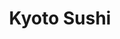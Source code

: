 ---
layout: place
title: "Kyoto Sushi"
permalink: /new-york/brooklyn/kyoto-sushi.html
stateAbbr: NY
stateName: New York
cityName: Brooklyn
seo:
  name: "Kyoto Sushi"
  type: Restaurant
  links: null
description: "Looking for sushi in Brooklyn, New York? Check out Kyoto Sushi for a delightful Japanese dining experience. Enjoy a variety of sushi and other dishes in a we..."
place_id: ChIJoROcTU9ZwokR0KH6o1lSypM
photos:
  - name: >-
      places/ChIJoROcTU9ZwokR0KH6o1lSypM/photos/AeeoHcKmcPxQ8C0fmoMc2MtxPWdBCJSA1_Pet84V9aW4n8MTtoxwgx9ujDP-vNwO8xoSdLcb1D-N_btdsc6EgsKdbvBiDZXbdVjZ2KOst1B4tRKX8EwOCS0U34YnoIC-gVAzsCVHSS1VJBEVb2s_fvvtuWbJXIpEtL_4SkffDjSQNHq_byqCNu78L6hsOCjviontxecXHfAZk7cEaMh69F_1vxB_rjC7tajs0rk9ZGClmc5nGGugGuKFgwyOYLBfeZ1SLYj5VX3rYFZTfCrMDaf8yONmV-6azvcBdxUfx6AjPGYH80mGmcLMX0v4lQkCJ3vnmNXKsE-1MEZG9KaSkUGZbJfa3oewz4n-7yanCA9NnjFPzdhcbLwVx28DHVAJT7kn_vIWU6zjBrUttB4kzJHzP0qA7RFSMub_3Pa-IVlwhwh3gv3i
    widthPx: 3024
    heightPx: 4032
    authorAttributions:
      - displayName: Per Sveen
        uri: https://maps.google.com/maps/contrib/105970978342277936363
        photoUri: >-
          https://lh3.googleusercontent.com/a-/ALV-UjVYzvH3jIgAER4kAHZ6zo5cQZilI88_fwFXK3pvPkzQBnPEbw-d=s100-p-k-no-mo
    flagContentUri: >-
      https://www.google.com/local/imagery/report/?cb_client=maps_api_places.places_api&image_key=!1e10!2sCIHM0ogKEICAgICukoPBpQE&hl=en-US
    googleMapsUri: >-
      https://www.google.com/maps/place//data=!3m4!1e2!3m2!1sCIHM0ogKEICAgICukoPBpQE!2e10!4m2!3m1!1s0x89c2594f4d9c13a1:0x93ca5259a3faa1d0
  - name: >-
      places/ChIJoROcTU9ZwokR0KH6o1lSypM/photos/AeeoHcL8MMxEgt15P4dxsnCfVMjb8q6fOZ_KMOF5whTxSxTMnJ5ardnoj1wMZswY5sAvxw5cf9uc0cKFLUAFNqQoRnZlQx0nJfJBpFt10IEzZ6Wc2B3Dye3eCtlEXlXDoOSEsLgz221N5k8ZPVg5fDEvPWU_vbYmtmheGs_LXO0KuqjYaVoxd5QWCPtw931K0NflDAXORNPO4L1BB8zBTsjNlEbouEnXQLt31_VSqrwZUgfMUHQe4rHnua6y-wISu9ZxYYn7vf2MzBtEY1FNuVw1GdscePuFYkgpBEvqnT57wdmhqejHlYz8g66Q7W--AxE3zLIcAEgd4IC8U-1SPUA5CTJr1d0UWxWd2yFw2gJlETdXHWm8uQR-4JwLvs1FFZvhLDd1avtyFbcka2bquq9n-z6Culyd2y9BO3jRldyot0tQrw
    widthPx: 4032
    heightPx: 3024
    authorAttributions:
      - displayName: Evelin C
        uri: https://maps.google.com/maps/contrib/104002432971750707380
        photoUri: >-
          https://lh3.googleusercontent.com/a-/ALV-UjVgCI_kjc-EvbnAJ4CQfkUB7jYi3wB0KHQqJFQ_9EcuFpo1Nk7XzA=s100-p-k-no-mo
    flagContentUri: >-
      https://www.google.com/local/imagery/report/?cb_client=maps_api_places.places_api&image_key=!1e10!2sCIHM0ogKEICAgICBh_GIWw&hl=en-US
    googleMapsUri: >-
      https://www.google.com/maps/place//data=!3m4!1e2!3m2!1sCIHM0ogKEICAgICBh_GIWw!2e10!4m2!3m1!1s0x89c2594f4d9c13a1:0x93ca5259a3faa1d0
  - name: >-
      places/ChIJoROcTU9ZwokR0KH6o1lSypM/photos/AeeoHcK50ywANtgi9nMgWPz8LqQR7Mr6j9AnitabpjTqikVi2k87aTMwQXsy2ABDIpzyLTaOoJzmI9oZK-Y67qPRK3UitAA81xvgKpZZsDD5YxfKVTvzFlKBQk6zJxNa1SzKo_uQx9zxa6MGC-SyMC95mjlmz2DTHnlPDn4Tl39wRFBpGQIkcc9viLoWJ3wiHpxVemOluxIlrHrfbBPWoqj9rbS36fkn6sCWGy461-hDmLuYKRCudwjhMCV6w8RukM43b7LMvGZMZpe2y4xg0okZd8q8FopIenhOS68GOt7I9JKC5yyoxDzxZ_p_Svdo-xK9Jr9-mBdmlIiUA5JWJNiLdcq7OqB6b6-qtk9G6uqQ5cVZ3vPu-9IxlKNvuLmK4H_-j5BBuF9vUGGN4ZLKIkyVyH_bs-5yO9zBoqOLmoJ3Aq3ekw
    widthPx: 3024
    heightPx: 4032
    authorAttributions:
      - displayName: Angela Dallner
        uri: https://maps.google.com/maps/contrib/116774346651337019359
        photoUri: >-
          https://lh3.googleusercontent.com/a-/ALV-UjW8-TMjqj2lZqoxguVicSj8doTFO5n7jCv9NkZt_UCTBfb5A8xeIA=s100-p-k-no-mo
    flagContentUri: >-
      https://www.google.com/local/imagery/report/?cb_client=maps_api_places.places_api&image_key=!1e10!2sCIHM0ogKEICAgICTjcHuWw&hl=en-US
    googleMapsUri: >-
      https://www.google.com/maps/place//data=!3m4!1e2!3m2!1sCIHM0ogKEICAgICTjcHuWw!2e10!4m2!3m1!1s0x89c2594f4d9c13a1:0x93ca5259a3faa1d0
  - name: >-
      places/ChIJoROcTU9ZwokR0KH6o1lSypM/photos/AeeoHcINbjFAax5KoUJIABWZKVlegT1hhP8Z7vbjOopYpOsRbJWSG532QvYY4ekJ00HpGrbBBH-u6we60oUSAH6F7UZCYU97FyhRmykP3rtIJoj8XcZkwPbcgpwEGGOXJv82rOzMwHzDxht31yA7kSYd9gVdZ1T2W0TPc9etHhNDeIU4TxKHfg4aSJ2dgSNeyzlhajPSESjLOYpUebL-MJUasACsW-YqguscjXXWu3KwHHq11kIcDQi9W3KmwizOf4aCUynrphj16C-CcU4BhD7SB_foIpGJSqPSM-AmBhcBLdJZVWQDsM3cZ5fvk0IUekfGw8rANJZJorFhefysaC5sh1txath8U6wzZqZ-jpRjAdwHtIj8BGyADcpSiDnPYq3cf0z2pk4fyvYy9cAT4nt19ytxEJuHc1BzNoJmsj2ld0SgYQ
    widthPx: 1000
    heightPx: 625
    authorAttributions:
      - displayName: John Himmelman
        uri: https://maps.google.com/maps/contrib/112792014033220469547
        photoUri: >-
          https://lh3.googleusercontent.com/a-/ALV-UjXVkpTXmbvo0Act_VdPBJgDmFRQMOJejXARsUlBtq8At42DVSk=s100-p-k-no-mo
    flagContentUri: >-
      https://www.google.com/local/imagery/report/?cb_client=maps_api_places.places_api&image_key=!1e10!2sCIHM0ogKEICAgICb2Yq2Ig&hl=en-US
    googleMapsUri: >-
      https://www.google.com/maps/place//data=!3m4!1e2!3m2!1sCIHM0ogKEICAgICb2Yq2Ig!2e10!4m2!3m1!1s0x89c2594f4d9c13a1:0x93ca5259a3faa1d0
  - name: >-
      places/ChIJoROcTU9ZwokR0KH6o1lSypM/photos/AeeoHcLDaToZY76rr5L5tPtXtpk-gvUj53U2P8h4jPNSjtCHb9sdA83g8Ap0oMmfwFZY1FF5vGo3rvSspE1aInucQ_lGgNsyBfetZxOBlde5_41Vk6Qazxyl7uXZ7rodYnUBcU9TwtSx3Uoyunz5NTFMXeAYV2mx-OQRUUA4pzsXWzEvVQDUTDd-IPS0HfAljoPeB90E5CGgcGBeUTNIuVzo9Ps1e3VllSf767Da7A01GqAFd9f6TNKtEe_5g8Tft52gQZdzCUhsenlCH_ePdnYAtSEaJYZmk7Mhio11nAPcApLGIWLPrqxJd-UhGpyZbh8ueYlWsWoGlWBPc8YB4-OS8NzFNyIAdxVis9dOQ4koJ90oTGKyH0RrxipmZFohRDTW6Cyvs7nZ-MMKKLpF5fJnX8EOSjVpVvxXK6qTC7VFqjFqcLc
    widthPx: 3024
    heightPx: 4032
    authorAttributions:
      - displayName: Evelin C
        uri: https://maps.google.com/maps/contrib/104002432971750707380
        photoUri: >-
          https://lh3.googleusercontent.com/a-/ALV-UjVgCI_kjc-EvbnAJ4CQfkUB7jYi3wB0KHQqJFQ_9EcuFpo1Nk7XzA=s100-p-k-no-mo
    flagContentUri: >-
      https://www.google.com/local/imagery/report/?cb_client=maps_api_places.places_api&image_key=!1e10!2sCIHM0ogKEICAgICBh_H0igE&hl=en-US
    googleMapsUri: >-
      https://www.google.com/maps/place//data=!3m4!1e2!3m2!1sCIHM0ogKEICAgICBh_H0igE!2e10!4m2!3m1!1s0x89c2594f4d9c13a1:0x93ca5259a3faa1d0
  - name: >-
      places/ChIJoROcTU9ZwokR0KH6o1lSypM/photos/AeeoHcIyh_zGRZR-jspYWWzOlfRmo6K_bqxqJXzNz3XM-MJ-ndXmBGr00JnddzkP0ddiozPUfmmW21kLUuWR-zfeI_Y0jg1rbDNBMOc01NU3AXjaCDn3Iq9Ikj5aMTwcKncU9Y7AyPTqs3_ZI6GI2gXAYHGR21kcUXjUnDS5ZbKvPkvQ3fNlz0bRpmylXLbeSKzvsLM81anl_U5-5RMZoCvhomsxtGerX-UoWDZtBDjvj6efOVy5ieo6xPpJkT-6vfElXJ9lbYa-ErxYHNUbZVt59m2ZBsrlVRaCR_PCqHzBbiCHVZCbnQ8W87P8NCkY2tWLYRUbnFPyvP1mX2CkTNXMq3_UhPmHjCOFsXwz_DcJBpkFz25Nqcw6VvbfmPTP1oFpGmTKvHkk2czWkAHbaQAivav9n_XT8uQCO0PsomfIsSk
    widthPx: 3024
    heightPx: 4032
    authorAttributions:
      - displayName: Chris Bartelt
        uri: https://maps.google.com/maps/contrib/107717059661330396395
        photoUri: >-
          https://lh3.googleusercontent.com/a-/ALV-UjV6N2YQuBiUSnzWKwV6YM-KwDfFqhKimkamsWp3Rs8yrAuA3q8pAA=s100-p-k-no-mo
    flagContentUri: >-
      https://www.google.com/local/imagery/report/?cb_client=maps_api_places.places_api&image_key=!1e10!2sCIHM0ogKEICAgICDyKq-Tw&hl=en-US
    googleMapsUri: >-
      https://www.google.com/maps/place//data=!3m4!1e2!3m2!1sCIHM0ogKEICAgICDyKq-Tw!2e10!4m2!3m1!1s0x89c2594f4d9c13a1:0x93ca5259a3faa1d0
  - name: >-
      places/ChIJoROcTU9ZwokR0KH6o1lSypM/photos/AeeoHcKp9iCLx8ddcALD7nre0NpFM8Xf-lLWWGTAkXY-7Fl8FSYcuZMfbfE04o1VX0pReB6filmql8tLkjRJBcZdnGgKvLVSPdGotUMZVISqR7rNpbCrdTXXldawQ7A7IwvOTOA-m0FYvDJ44-sqc5JUIhTdsE6Qe3DY722KUuvAr8qh9-VCZd9HLCPDaZRQX1tfU3Qi9QZQPGWVgBMUOvrMtVSmoIDyn3HBZkaI9ExW6nkRzlG56JSQii3rzlCut7kJH9CoiFeYQU3E5XUFA8ZcL-7EzQm4FXldaknXUyGr_IPzYwWcxB_HhgfhkqyJ9CX3MbchhYNjd_5KfOGqPjH7rZlzJFGl3gu5k-EvrEkxHg7i3tnEYUSSgdvCMmV8lTBB_g_5036eoAEcxYqDVBUcFfqTGxeilTzFS74Evm4NTsWpUIQ
    widthPx: 3024
    heightPx: 4032
    authorAttributions:
      - displayName: M D
        uri: https://maps.google.com/maps/contrib/104493970778859751744
        photoUri: >-
          https://lh3.googleusercontent.com/a-/ALV-UjXhPw-F-bNXcON6gZPP5Fq0Uge_6SvFZt-28bkjpR3zFbfuUWyq4A=s100-p-k-no-mo
    flagContentUri: >-
      https://www.google.com/local/imagery/report/?cb_client=maps_api_places.places_api&image_key=!1e10!2sCIHM0ogKEICAgIC43NXFiQE&hl=en-US
    googleMapsUri: >-
      https://www.google.com/maps/place//data=!3m4!1e2!3m2!1sCIHM0ogKEICAgIC43NXFiQE!2e10!4m2!3m1!1s0x89c2594f4d9c13a1:0x93ca5259a3faa1d0
  - name: >-
      places/ChIJoROcTU9ZwokR0KH6o1lSypM/photos/AeeoHcKAy7hqtEHkm0Ms65doz2RnNuvedRCOz69H0EV2N40tmjkwpFb1XfRkWB8DgencVzKmxz9jf3GMadxW38dEgwnOZZnsbxyaMoqUEUP6PviAQm4muJI0IComek3-B260vNC0g8LJ1sJ8rP7qDt_utSx-AkTeCpkj85LAbF7ThutqArzTUXv6fSSYkBuUtfcwize8vCrnwmR1yHT_5pXNP-JiCyjheNzqv8Do05Yd_id_ETxZ6nQ86tJlomefLe3ngNaiuWlNTDuOSht2vFlRjoudQE4YxnBPpkCgY2VdGpJuqX5eEads3GArZ1zfm_G5zjR3noM_97zv-OLfuAT86bhONOxYRaOXd4GRF1YouE2pG8tpm5o5YrzihMNTlx6_Far__4RfYTjo_G-8df2f_xkz8A8iGuHPmZFESx1Upc9SuIA
    widthPx: 4032
    heightPx: 3024
    authorAttributions:
      - displayName: Ekaterina Subbotina
        uri: https://maps.google.com/maps/contrib/111746802263584241073
        photoUri: >-
          https://lh3.googleusercontent.com/a-/ALV-UjWNUAhDngLQCwkdsamGFYft4kiJIzwkUQL5C-f9T5_OsjbdFqsUyw=s100-p-k-no-mo
    flagContentUri: >-
      https://www.google.com/local/imagery/report/?cb_client=maps_api_places.places_api&image_key=!1e10!2sCIHM0ogKEICAgICE28GQxAE&hl=en-US
    googleMapsUri: >-
      https://www.google.com/maps/place//data=!3m4!1e2!3m2!1sCIHM0ogKEICAgICE28GQxAE!2e10!4m2!3m1!1s0x89c2594f4d9c13a1:0x93ca5259a3faa1d0
  - name: >-
      places/ChIJoROcTU9ZwokR0KH6o1lSypM/photos/AeeoHcIRDDfIuu11wXJ10MZWfHrU3sj6w3hHeCU9O6CLIT_VVmdgmd6jF4-BirUxEiuIoyGFu2TEHIQs4Cg0UO7uxfb9fCgSGY30Y060Gm9j_0g62MAWfkW9Uiwy44dv7rHMrpEMsLFMik5rxPbXVBRcwUtn4qDJpdwiKFmaa-1qBanGq4c7N2pf0kvd-3QkSfN6gVE-1V4XtPG8edyMHrNAuyflpM9vSCa5aOVnLrWruHCQ7JBmt5PW60wGsxDRQwbhu8FJUOzMexMGAeeHMyccwVY8rdjlX5CoYM73p4AvE15vFnCChP2g-FmY0QwRVAnpc0l_4O2MRLVXCuxW_lAhUbuJVnTtEs5KWVPxZ2dDflbc72Hhnw35r45kR92uvo9NG8ESL9TkCJlKiM5GLdb_6uva_uG8lXRUld9zu-UPA0nyzU0N
    widthPx: 3024
    heightPx: 4032
    authorAttributions:
      - displayName: Jeremy Caldwell
        uri: https://maps.google.com/maps/contrib/108807217201889275204
        photoUri: >-
          https://lh3.googleusercontent.com/a-/ALV-UjXnJVPEgUHbfDZaUiPeD7K2BiMLx_mXiBPYHxGzIBm2U2Tx72ZC=s100-p-k-no-mo
    flagContentUri: >-
      https://www.google.com/local/imagery/report/?cb_client=maps_api_places.places_api&image_key=!1e10!2sCIHM0ogKEICAgIDEy8G0kgE&hl=en-US
    googleMapsUri: >-
      https://www.google.com/maps/place//data=!3m4!1e2!3m2!1sCIHM0ogKEICAgIDEy8G0kgE!2e10!4m2!3m1!1s0x89c2594f4d9c13a1:0x93ca5259a3faa1d0
  - name: >-
      places/ChIJoROcTU9ZwokR0KH6o1lSypM/photos/AeeoHcLRSMBzYn-g82lBhnYsY9OfrgAscdZQZlmQk6R-TM4dK8_NwwJcs6NC0bYXBOyOhEVXobB_u1vAvgthxaQtgBbntRQpmsxYmNudszzP4FhQ_I5LduMJAGFXQQduMIgvsA39MAan1Fb4Tr7CcXPofrztQZbWXZCl-gTTisDkmwqUgMof9XNqQ-YrXQ78JY6d9lQdSG9evQZ-f98v6vKSh7RjKNIl_2fdRVsGWSwtTCJvKsgwfxvISW7oFvQShDlFys72Ods49PPG6xdIpiM3Qj1GkXK9EBylURKFKzyCMkAXuWzheomD3KGirRA_oPOUCandjlHQXJJtd8DIBQ_bBhsBGo6-4YFt8aJ2opBS7uI7qCvaKvO1aEPso-GrI4uQ2CBJIRab8eBms1Jv3JKe4V1ZubW0d5RK8AtkZc_lP77njGpo
    widthPx: 4000
    heightPx: 2252
    authorAttributions:
      - displayName: Keshan Singh
        uri: https://maps.google.com/maps/contrib/118098042494081672983
        photoUri: >-
          https://lh3.googleusercontent.com/a-/ALV-UjWJL9e-lqFrTGEKs7ZsHHQWPwG2pzAeKKTighkx_dqaA3ixnr6Xzg=s100-p-k-no-mo
    flagContentUri: >-
      https://www.google.com/local/imagery/report/?cb_client=maps_api_places.places_api&image_key=!1e10!2sCIHM0ogKEICAgID-ocqnngE&hl=en-US
    googleMapsUri: >-
      https://www.google.com/maps/place//data=!3m4!1e2!3m2!1sCIHM0ogKEICAgID-ocqnngE!2e10!4m2!3m1!1s0x89c2594f4d9c13a1:0x93ca5259a3faa1d0
address: 161 Nassau Ave, Brooklyn, NY 11222, USA
street: 161 Nassau Ave
city: Brooklyn
state: NY
zip: '11222'
country: USA
neighborhood: Greenpoint
latitude: '40.725207'
longitude: '-73.946992'
accessibility_options:
  wheelchairAccessibleParking: false
  wheelchairAccessibleEntrance: false
business_status: OPERATIONAL
name: Kyoto Sushi
google_maps_links:
  directionsUri: >-
    https://www.google.com/maps/dir//''/data=!4m7!4m6!1m1!4e2!1m2!1m1!1s0x89c2594f4d9c13a1:0x93ca5259a3faa1d0!3e0
  placeUri: https://maps.google.com/?cid=10649414813827637712
  writeAReviewUri: >-
    https://www.google.com/maps/place//data=!4m3!3m2!1s0x89c2594f4d9c13a1:0x93ca5259a3faa1d0!12e1
  reviewsUri: >-
    https://www.google.com/maps/place//data=!4m4!3m3!1s0x89c2594f4d9c13a1:0x93ca5259a3faa1d0!9m1!1b1
  photosUri: >-
    https://www.google.com/maps/place//data=!4m3!3m2!1s0x89c2594f4d9c13a1:0x93ca5259a3faa1d0!10e5
primary_type: Japanese Restaurant
opening_hours:
  regular: null
  current: null
secondary_opening_hours:
  regular:
    weekdayDescriptions: null
    type: null
  current:
    weekdayDescriptions: null
    type: null
phone: null
price_level: null
price_range: null
rating: null
rating_count: 0
website: null
reviews: null
parking_options: null
payment_options: null
allow_dogs: null
curbside_pickup: null
delivery: null
dine_in: null
good_for_children: null
good_for_groups: null
good_for_sports: null
live_music: null
menu_for_children: null
outdoor_seating: null
reservable: null
restroom: null
serves_beer: null
serves_breakfast: null
serves_brunch: null
serves_cocktails: null
serves_coffee: null
serves_dinner: null
serves_dessert: null
serves_lunch: null
serves_vegetarian_food: null
serves_wine: null
takeout: null
summary: null

---